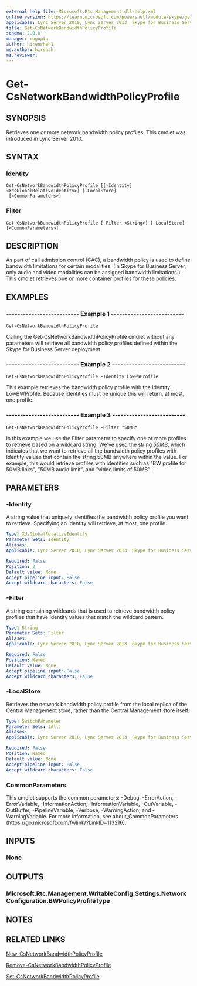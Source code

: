 ```yaml
---
external help file: Microsoft.Rtc.Management.dll-help.xml
online version: https://learn.microsoft.com/powershell/module/skype/get-csnetworkbandwidthpolicyprofile
applicable: Lync Server 2010, Lync Server 2013, Skype for Business Server 2015, Skype for Business Server 2019
title: Get-CsNetworkBandwidthPolicyProfile
schema: 2.0.0
manager: rogupta
author: hirenshah1
ms.author: hirshah
ms.reviewer:
---
```


# Get-CsNetworkBandwidthPolicyProfile

## SYNOPSIS
Retrieves one or more network bandwidth policy profiles.
This cmdlet was introduced in Lync Server 2010.


## SYNTAX

### Identity
```
Get-CsNetworkBandwidthPolicyProfile [[-Identity] <XdsGlobalRelativeIdentity>] [-LocalStore]
 [<CommonParameters>]
```

### Filter
```
Get-CsNetworkBandwidthPolicyProfile [-Filter <String>] [-LocalStore] [<CommonParameters>]
```

## DESCRIPTION
As part of call admission control (CAC), a bandwidth policy is used to define bandwidth limitations for certain modalities.
(In Skype for Business Server, only audio and video modalities can be assigned bandwidth limitations.) This cmdlet retrieves one or more container profiles for these policies.


## EXAMPLES

### -------------------------- Example 1 --------------------------
```
Get-CsNetworkBandwidthPolicyProfile
```

Calling the Get-CsNetworkBandwidthPolicyProfile cmdlet without any parameters will retrieve all bandwidth policy profiles defined within the Skype for Business Server deployment.

### -------------------------- Example 2 --------------------------
```
Get-CsNetworkBandwidthPolicyProfile -Identity LowBWProfile
```

This example retrieves the bandwidth policy profile with the Identity LowBWProfile.
Because identities must be unique this will return, at most, one profile.

### -------------------------- Example 3 --------------------------
```
Get-CsNetworkBandwidthPolicyProfile -Filter *50MB*
```

In this example we use the Filter parameter to specify one or more profiles to retrieve based on a wildcard string.
We've used the string *50MB*, which indicates that we want to retrieve all the bandwidth policy profiles with Identity values that contain the string 50MB anywhere within the value.
For example, this would retrieve profiles with identities such as "BW profile for 50MB links", "50MB audio limit", and "video limits of 50MB".


## PARAMETERS

### -Identity
A string value that uniquely identifies the bandwidth policy profile you want to retrieve.
Specifying an Identity will retrieve, at most, one profile.

```yaml
Type: XdsGlobalRelativeIdentity
Parameter Sets: Identity
Aliases: 
Applicable: Lync Server 2010, Lync Server 2013, Skype for Business Server 2015, Skype for Business Server 2019

Required: False
Position: 2
Default value: None
Accept pipeline input: False
Accept wildcard characters: False
```

### -Filter
A string containing wildcards that is used to retrieve bandwidth policy profiles that have Identity values that match the wildcard pattern.

```yaml
Type: String
Parameter Sets: Filter
Aliases: 
Applicable: Lync Server 2010, Lync Server 2013, Skype for Business Server 2015, Skype for Business Server 2019

Required: False
Position: Named
Default value: None
Accept pipeline input: False
Accept wildcard characters: False
```

### -LocalStore
Retrieves the network bandwidth policy profile from the local replica of the Central Management store, rather than the Central Management store itself.

```yaml
Type: SwitchParameter
Parameter Sets: (All)
Aliases: 
Applicable: Lync Server 2010, Lync Server 2013, Skype for Business Server 2015, Skype for Business Server 2019

Required: False
Position: Named
Default value: None
Accept pipeline input: False
Accept wildcard characters: False
```

### CommonParameters
This cmdlet supports the common parameters: -Debug, -ErrorAction, -ErrorVariable, -InformationAction, -InformationVariable, -OutVariable, -OutBuffer, -PipelineVariable, -Verbose, -WarningAction, and -WarningVariable. For more information, see about_CommonParameters (https://go.microsoft.com/fwlink/?LinkID=113216).


## INPUTS

### None


## OUTPUTS

### Microsoft.Rtc.Management.WritableConfig.Settings.NetworkConfiguration.BWPolicyProfileType


## NOTES


## RELATED LINKS

[New-CsNetworkBandwidthPolicyProfile](New-CsNetworkBandwidthPolicyProfile.md)

[Remove-CsNetworkBandwidthPolicyProfile](Remove-CsNetworkBandwidthPolicyProfile.md)

[Set-CsNetworkBandwidthPolicyProfile](Set-CsNetworkBandwidthPolicyProfile.md)
